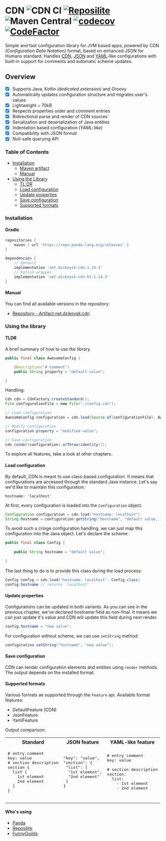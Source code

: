 # CDN ![CDN CI](https://github.com/dzikoysk/cdn/workflows/CDN%20CI/badge.svg) [![Reposilite](https://maven.reposilite.com/api/badge/latest/releases/net/dzikoysk/cdn?color=40cc11&name=Latest%20release&prefix=v)](https://maven.reposilite.com/#/releases/net/dzikoysk/cdn) ![Maven Central](https://img.shields.io/maven-central/v/net.dzikoysk/cdn) [![codecov](https://codecov.io/gh/dzikoysk/cdn/branch/master/graph/badge.svg?token=374BLLP5OI)](https://codecov.io/gh/dzikoysk/cdn) [![CodeFactor](https://www.codefactor.io/repository/github/dzikoysk/cdn/badge)](https://www.codefactor.io/repository/github/dzikoysk/cdn)
Simple and fast configuration library for JVM based apps, powered by CDN *(Configuration Data Notation)* format, based on enhanced JSON for Humans standard. Handles [CDN](https://github.com/dzikoysk/cdn), [JSON](https://www.json.org) and [YAML](https://yaml.org)-like configurations with built-in support for comments and automatic scheme updates.

## Overview
- [x] Supports Java, Kotlin _(dedicated extension)_ and Groovy
- [x] Automatically updates configuration structure and migrates user's values
- [x] Lightweight ~ 70kB
- [x] Respects properties order and comment entries
- [x] Bidirectional parse and render of CDN sources
- [x] Serialization and deserialization of Java entities 
- [x] Indentation based configuration _(YAML-like)_
- [x] Compatibility with JSON format
- [x] Null-safe querying API

### Table of Contents
* [Installation](#installation)
    * [Maven artifact](#gradle)
    * [Manual](#manual)
* [Using the Library](#using-the-library)
    * [TL;DR](#tldr)
    * [Load configuration](#load-configuration) 
    * [Update properties](#update-properties) 
    * [Save configuration](#save-configuration) 
    * [Supported formats](#supported-formats)

### Installation

#### Gradle

```groovy
repositories {
    maven { url 'https://repo.panda-lang.org/releases' }
}

dependencies {
    // Default
    implementation 'net.dzikoysk:cdn:1.14.3'
    // Kotlin wrapper
    implementation 'net.dzikoysk:cdn-kt:1.14.3'
}
```

#### Manual

You can find all available versions in the repository:

* [Repository - Artifact net.dzikoysk:cdn](https://repo.panda-lang.org/#/releases/net/dzikoysk/cdn)

### Using the library

#### TLDR
A brief summary of how to use the library.

```java
public final class AwesomeConfig {

    @Description("# Comment")
    public String property = "default value";

}
```

Handling:

```java
Cdn cdn = CdnFactory.createStandard();
File configurationFile = new File("./config.cdn");

// Load configuration
AwesomeConfig configuration = cdn.load(Source.of(configurationFile), AwesomeConfig.class).orThrow(identity());

// Modify configuration
configuration.property = "modified value";

// Save configuration
cdn.render(configuration).orThrow(identity());
```

To explore all features, take a look at other chapters.

#### Load configuration

By default, CDN is meant to use class-based configuration.
It means that configurations are accessed through the standard Java instance.
Let's say we'd like to maintain this configuration:

```hocon
hostname: 'localhost'
```

At first, every configuration is loaded into the `Configuration` object.

```java
Configuration configuration = cdn.load("hostname: localhost")
String hostname = configuration.getString("hostname", "default value, if the requested one was not found")
```

To avoid such a cringe configuration handling, we can just map this configuration into the Java object.
Let's declare the scheme:

```java
public final class Config {
    
    public String hostname = "default value";
    
}
```

The last thing to do is to provide this class during the load process:

```java
Config config = cdn.load("hostname: localhost", Config.class)
config.hostname // returns 'localhost'
```

#### Update properties

Configurations can be updated in both variants. 
As you can see in the previous chapter, we've declared hostname field as non-final.
It means we can just update it's value and CDN will update this field during next render.

```java
config.hostname = "new value";
```

For configuration without scheme, we can use `setString` method:

```java
configuration.setString("hostname", "new value");
```

#### Save configuration

CDN can render configuration elements and entities using `render` methods.
The output depends on the installed format. 

#### Supported formats
Various formats ae supported through the `Feature` api. 
Available format features:

* DefaultFeature (CDN)
* JsonFeature
* YamlFeature

Output comparison:
 
<table>
 <tr>
  <th>Standard</th>
  <th>JSON feature</th>
  <th>YAML-like feature</th>
 </tr>
 <tr>
  <td>
   <pre lang="javascript">
# entry comment
key: value
# section description
section {
  list [
    1st element
    2nd element
  ]
}
   </pre>
  </td>
  <td>
   <pre lang="javascript">
"key": "value",
"section": {
 "list": [
  "1st element",
  "2nd element"
 ]
}
   </pre>
  </td>
  <td>
   <pre lang="yaml">
# entry comment
key: value <br>
# section description
section:
  list:
    - 1st element
    - 2nd element
   </pre>
  </td>
 </tr>
</table>

#### Who's using
* [Panda](https://github.com/panda-lang/panda)
* [Reposilite](https://github.com/dzikoysk/reposilite)
* [FunnyGuilds](https://github.com/FunnyGuilds/FunnyGuilds)
